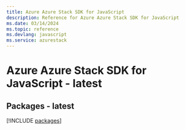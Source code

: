 ```yaml
---
title: Azure Azure Stack SDK for JavaScript
description: Reference for Azure Azure Stack SDK for JavaScript
ms.date: 03/14/2024
ms.topic: reference
ms.devlang: javascript
ms.service: azurestack
---
```

# Azure Azure Stack SDK for JavaScript - latest
## Packages - latest
[!INCLUDE [packages](azure-stack-index.md)]